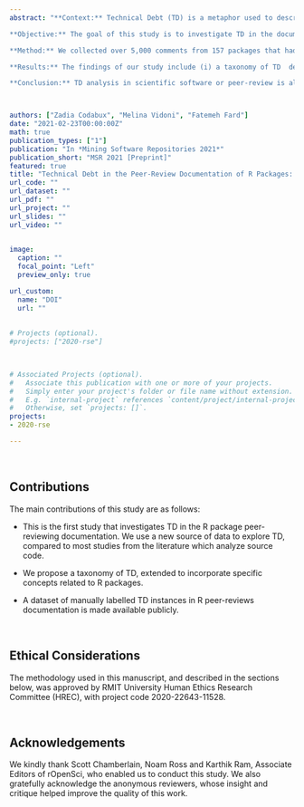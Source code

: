 ```yaml
---
abstract: "**Context:** Technical Debt (TD) is a metaphor used to describe code that is not quite right. Although TD studies have gained momentum, TD has yet to be studied as thoroughly in non-object-oriented or scientific software such as R. R is a multi-paradigm programming language, whose popularity in data science and statistical applications has amplified in recent years. Due to R's inherent ability to expand through user-contributed packages, several community-led organizations were created to organize and peer-review packages in a concerted effort to increase their quality. Nonetheless, it is well-known that most R users do not have a technical programming background, being from multiple disciplines. 

**Objective:** The goal of this study is to investigate TD in the documentation of the peer-review of R packages led by rOpenSci. 

**Method:** We collected over 5,000 comments from 157 packages that had been reviewed and approved to be published at rOpenSci. We manually analyzed a sample dataset of these comments posted by package authors, editors of rOpenSci, and reviewers during the review process to investigate the types of TD present in these reviews. 

**Results:** The findings of our study include (i) a taxonomy of TD  derived from our analysis of the peer-reviews (ii) documentation debt as being the most prevalent type of debt (iii) different user roles are concerned with different types of TD. For instance, reviewers tend to report some types of TD more than other roles, and the types of TD they report are different from those reported by the authors of a package. 

**Conclusion:** TD analysis in scientific software or peer-review is almost non-existent. Our study is a pioneer, but within the context of R packages. However, our findings can serve as a starting point for replication studies, given our public datasets, to perform similar analyses in other scientific software or to investigate the rationale behind our findings."



authors: ["Zadia Codabux", "Melina Vidoni", "Fatemeh Fard"]
date: "2021-02-23T00:00:00Z"
math: true
publication_types: ["1"]
publication: "In *Mining Software Repositories 2021*"
publication_short: "MSR 2021 [Preprint]"
featured: true
title: "Technical Debt in the Peer-Review Documentation of R Packages: a rOpenSci Case Study [Preprint]"
url_code: ""
url_dataset: ""
url_pdf: ""
url_project: ""
url_slides: ""
url_video: ""

 
image:
  caption: ""
  focal_point: "Left"
  preview_only: true

url_custom:
  name: "DOI"
  url: ""
  
  
# Projects (optional).
#projects: ["2020-rse"]
  


# Associated Projects (optional).
#   Associate this publication with one or more of your projects.
#   Simply enter your project's folder or file name without extension.
#   E.g. `internal-project` references `content/project/internal-project/index.md`.
#   Otherwise, set `projects: []`.
projects:
- 2020-rse

---
```





<br />

## Contributions


The main contributions of this study are as follows:

- This is the first study that investigates TD in the R package peer-reviewing documentation. We use a new source of data to explore TD, compared to most studies from the literature which analyze source code.  

- We propose a taxonomy of TD, extended to incorporate specific concepts related to R packages.

- A dataset of manually labelled TD instances in R  peer-reviews documentation is made available publicly. 



<br />


## Ethical Considerations

The methodology used in this manuscript, and described in the sections below, was approved by RMIT University Human Ethics Research Committee (HREC), with project code 2020-22643-11528.


<br />


## Acknowledgements

We kindly thank Scott Chamberlain, Noam Ross and Karthik Ram, Associate Editors of rOpenSci, who enabled us to conduct this study.  We also gratefully acknowledge the anonymous reviewers, whose insight and critique helped improve the quality of this work.
